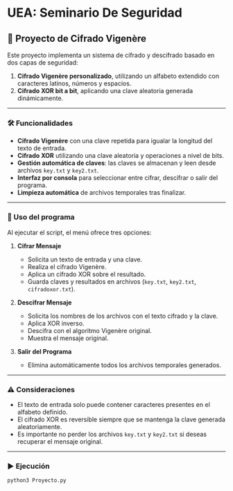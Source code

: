 # UEA: Seminario De Seguridad

## 🔐 Proyecto de Cifrado Vigenère 

Este proyecto implementa un sistema de cifrado y descifrado basado en dos capas de seguridad:

1. **Cifrado Vigenère personalizado**, utilizando un alfabeto extendido con caracteres latinos, números y espacios.
2. **Cifrado XOR bit a bit**, aplicando una clave aleatoria generada dinámicamente.

---

### 🛠️ Funcionalidades

- **Cifrado Vigenère** con una clave repetida para igualar la longitud del texto de entrada.
- **Cifrado XOR** utilizando una clave aleatoria y operaciones a nivel de bits.
- **Gestión automática de claves**: las claves se almacenan y leen desde archivos `key.txt` y `key2.txt`.
- **Interfaz por consola** para seleccionar entre cifrar, descifrar o salir del programa.
- **Limpieza automática** de archivos temporales tras finalizar.

---

### 📌 Uso del programa

Al ejecutar el script, el menú ofrece tres opciones:

1. **Cifrar Mensaje**  
   - Solicita un texto de entrada y una clave.
   - Realiza el cifrado Vigenère.
   - Aplica un cifrado XOR sobre el resultado.
   - Guarda claves y resultados en archivos (`key.txt`, `key2.txt`, `cifradoxor.txt`).

2. **Descifrar Mensaje**  
   - Solicita los nombres de los archivos con el texto cifrado y la clave.
   - Aplica XOR inverso.
   - Descifra con el algoritmo Vigenère original.
   - Muestra el mensaje original.

3. **Salir del Programa**  
   - Elimina automáticamente todos los archivos temporales generados.

---

### ⚠️ Consideraciones

- El texto de entrada solo puede contener caracteres presentes en el alfabeto definido.
- El cifrado XOR es reversible siempre que se mantenga la clave generada aleatoriamente.
- Es importante no perder los archivos `key.txt` y `key2.txt` si deseas recuperar el mensaje original.

---
### ▶️ Ejecución

```bash
python3 Proyecto.py
